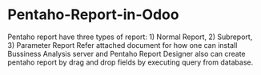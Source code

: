 # Pentaho-Report-in-Odoo

Pentaho report have three types of report:
    1) Normal Report,
    2) Subreport,
    3) Parameter Report
Refer attached document for how one can install Bussiness Analysis server and Pentaho Report Designer also 
can create pentaho report by drag and drop fields by executing query from database.
